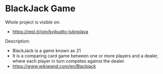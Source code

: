 # BlackJack Game

Whole project is visible on:
- https://repl.it/join/kvjkudto-luknplava

Description:
- BlackJack is a game known as 21
- It is a comparing card game between one or more players and a dealer, where each player in turn competes against the dealer.
- https://www.wikiwand.com/en/Blackjack
